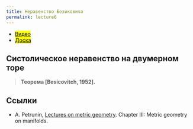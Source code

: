 ```yaml
---
title: Неравенство Безиковича
permalink: lecture6
---
```


+ [<mark>Видео</mark>]()
+ [<mark>Доска</mark>]({{site.baseurl}}/whiteboard/lec6.pdf)



## Систолическое неравенство на двумерном торе

> **Теорема [Besicovitch, 1952].** 


## Cсылки
+ A. Petrunin, [Lectures on metric geometry](https://anton-petrunin.github.io/metric-geometry/tex/lectures.pdf). Chapter III:  Metric geometry on
manifolds.